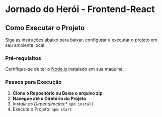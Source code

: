 # Jornado do Herói - Frontend-React


## Como Executar o Projeto

Siga as instruções abaixo para baixar, configurar e executar o projeto em seu ambiente local.

### Pré-requisitos

Certifique-se de ter o [Node.js](https://nodejs.org/) instalado em sua máquina.

### Passos para Execução

1. **Clone o Repositório ou Baixe o arquivo zip**
2. **Navegue até o Diretório do Projeto**
3. *Instale as Dependências:**
   ``npm install``
4. Execute o Projeto:
     ``npm start``
